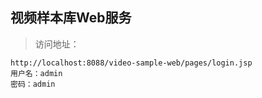 
## 视频样本库Web服务

> 访问地址：

```
http://localhost:8088/video-sample-web/pages/login.jsp
用户名：admin
密码：admin
```